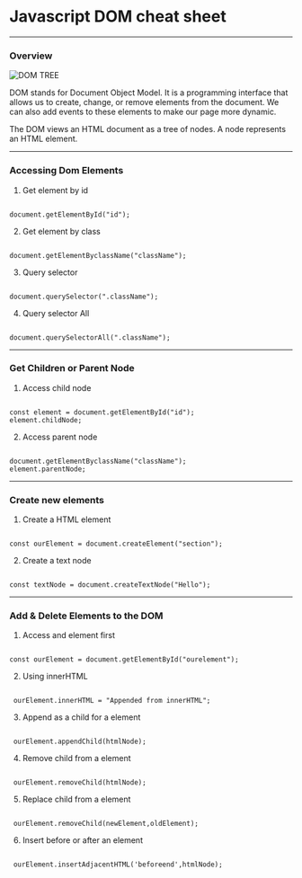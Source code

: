 # Javascript DOM cheat sheet

---

### Overview

![DOM TREE](https://res.cloudinary.com/practicaldev/image/fetch/s--XJXQBOm5--/c_limit%2Cf_auto%2Cfl_progressive%2Cq_auto%2Cw_880/https://dev-to-uploads.s3.amazonaws.com/uploads/articles/jyysivaxrdeux6q59m9l.png)

DOM stands for Document Object Model. It is a programming interface that allows us to create, change, or remove elements from the document. We can also add events to these elements to make our page more dynamic.

The DOM views an HTML document as a tree of nodes. A node represents an HTML element.

---

### Accessing Dom Elements

1. Get element by id

<Code language="javascript">
document.getElementById("id");
</Code>

2. Get element by class

<Code language="javascript">
document.getElementByclassName("className");
</Code>

3. Query selector

<Code language="javascript">
document.querySelector(".className");
</Code>

4. Query selector All

<Code language="javascript">
document.querySelectorAll(".className");
</Code>

---

### Get Children or Parent Node

1. Access child node

<Code language="javascript">
const element = document.getElementById("id");
element.childNode;
</Code>

2. Access parent node

<Code language="javascript">
document.getElementByclassName("className");
element.parentNode;
</Code>

---

### Create new elements

1. Create a HTML element

<Code language="javascript">
const ourElement = document.createElement("section");
</Code>

2. Create a text node

<Code language="javascript">
const textNode = document.createTextNode("Hello");
</Code>

---

### Add & Delete Elements to the DOM

1. Access and element first

<Code language="javascript">
const ourElement = document.getElementById("ourelement");
</Code>

2. Using innerHTML

<Code language="javascript">
 ourElement.innerHTML = "Appended from innerHTML";
</Code>

3. Append as a child for a element

<Code language="javascript">
 ourElement.appendChild(htmlNode);
</Code>

4. Remove child from a element

<Code language="javascript">
 ourElement.removeChild(htmlNode);
</Code>

5. Replace child from a element

<Code language="javascript">
 ourElement.removeChild(newElement,oldElement);
</Code>

6. Insert before or after an element

<Code language="javascript">
 ourElement.insertAdjacentHTML('beforeend',htmlNode);
</Code>
